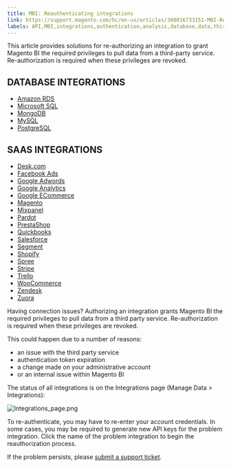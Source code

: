 ```yaml
---
title: MBI: Reauthenticating integrations
link: https://support.magento.com/hc/en-us/articles/360016733151-MBI-Reauthenticating-integrations
labels: API,MBI,integrations,authentication,analysis,database,data,third-party extensions,Magento Business Intelligence,how to
---
```


This article provides solutions for re-authorizing an integration to grant Magento BI the required privileges to pull data from a third-party service. Re-authorization is required when these privileges are revoked.

## DATABASE INTEGRATIONS

* [Amazon RDS](https://support.magento.com/hc/en-us/articles/360016730931-Connecting-Amazon-RDS)
* [Microsoft SQL](https://support.magento.com/hc/en-us/articles/360016505972-Connecting-Microsoft-SQL)
* [MongoDB](https://support.magento.com/hc/en-us/articles/360016732571-Connecting-MongoDB)
* [MySQL](https://support.magento.com/hc/en-us/articles/360016506672-Connecting-MySQL-via-SSH-tunnel)
* [PostgreSQL](https://support.magento.com/hc/en-us/articles/360016506812-Connecting-PostgreSQL)

## SAAS INTEGRATIONS

* [Desk.com](https://support.magento.com/hc/en-us/articles/360016507392-Connecting-Desk-com)
* [Facebook Ads](https://support.magento.com/hc/en-us/articles/360016505452-Connecting-Facebook-Ads)
* [Google Adwords](https://support.magento.com/hc/en-us/articles/360016732531-Connecting-Google-Adwords)
* [Google Analytics](https://support.magento.com/hc/en-us/articles/360016732851-Connecting-Google-Analytics)
* [Google ECommerce](https://support.magento.com/hc/en-us/articles/360016732951-Connecting-Google-ECommerce)
* [Magento](https://support.magento.com/hc/en-us/articles/360016505852-Connecting-Magento)
* [Mixpanel](https://support.magento.com/hc/en-us/articles/360016733071-Connecting-Mixpanel)
* [Pardot](https://support.magento.com/hc/en-us/articles/360016733131-Connecting-Pardot)
* [PrestaShop](https://support.magento.com/hc/en-us/articles/360016507152-Connecting-PrestaShop)
* [Quickbooks](https://support.magento.com/hc/en-us/articles/360016504252-Connecting-Quickbooks)
* [Salesforce](https://support.magento.com/hc/en-us/articles/360016507372-Connecting-Salesforce)
* [Segment](https://support.magento.com/hc/en-us/articles/360016730531-Connecting-Segment)
* [Shopify](https://support.magento.com/hc/en-us/articles/360016733191-Connecting-Shopify)
* [Spree](https://support.magento.com/hc/en-us/articles/360016733011-Connecting-Spree)
* [Stripe](https://support.magento.com/hc/en-us/articles/360016733211-Connecting-Stripe)
* [Trello](https://support.magento.com/hc/en-us/articles/360016507372-Connecting-Salesforce)
* [WooCommerce](https://support.magento.com/hc/en-us/articles/360016733111-Connecting-WooCommerce)
* [Zendesk](https://support.magento.com/hc/en-us/articles/360016733251-Connecting-Zendesk)
* [Zuora](https://support.magento.com/hc/en-us/articles/360016503972)

Having connection issues? Authorizing an integration grants Magento BI the required privileges to pull data from a third party service. Re-authorization is required when these privileges are revoked.

This could happen due to a number of reasons:

* an issue with the third party service
* authentication token expiration
* a change made on your administrative account
* or an internal issue within Magento BI

The status of all integrations is on the Integrations page (Manage Data > Integrations):

![Integrations_page.png](https://support.magento.com/hc/article_attachments/360014035232/Integrations_page.png)

To re-authenticate, you may have to re-enter your account credentials. In some cases, you may be required to generate new API keys for the problem integration. Click the name of the problem integration to begin the reauthorization process.

If the problem persists, please [submit a support ticket](https://support.magento.com/hc/en-us/articles/360019088251).